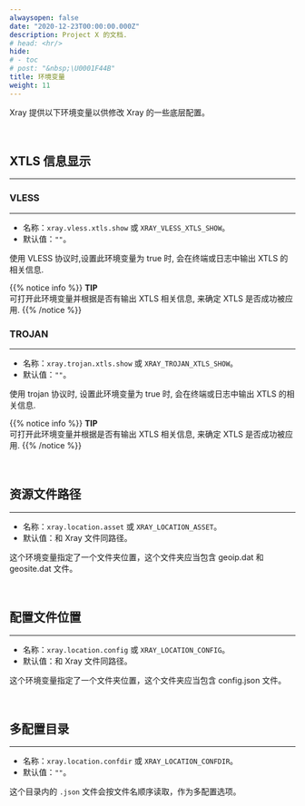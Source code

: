 ```yaml
---
alwaysopen: false
date: "2020-12-23T00:00:00.000Z"
description: Project X 的文档.
# head: <hr/>
hide:
# - toc
# post: "&nbsp;\U0001F44B"
title: 环境变量
weight: 11
---
```


Xray 提供以下环境变量以供修改 Xray 的一些底层配置。

<br />

## XTLS 信息显示

---

### VLESS

---

- 名称：`xray.vless.xtls.show` 或 `XRAY_VLESS_XTLS_SHOW`。
- 默认值：`""`。

使用 VLESS 协议时,设置此环境变量为 true 时, 会在终端或日志中输出 XTLS 的相关信息.

{{% notice info %}}
**TIP**\
可打开此环境变量并根据是否有输出 XTLS 相关信息, 来确定 XTLS 是否成功被应用.
{{% /notice %}}

### TROJAN

---

- 名称：`xray.trojan.xtls.show` 或 `XRAY_TROJAN_XTLS_SHOW`。
- 默认值：`""`。

使用 trojan 协议时, 设置此环境变量为 true 时, 会在终端或日志中输出 XTLS 的相关信息.

{{% notice info %}}
**TIP**\
可打开此环境变量并根据是否有输出 XTLS 相关信息, 来确定 XTLS 是否成功被应用.
{{% /notice %}}

<br />

## 资源文件路径

---

- 名称：`xray.location.asset` 或 `XRAY_LOCATION_ASSET`。
- 默认值：和 Xray 文件同路径。

这个环境变量指定了一个文件夹位置，这个文件夹应当包含 geoip.dat 和 geosite.dat 文件。

<br />

## 配置文件位置

---

- 名称：`xray.location.config` 或 `XRAY_LOCATION_CONFIG`。
- 默认值：和 Xray 文件同路径。

这个环境变量指定了一个文件夹位置，这个文件夹应当包含 config.json 文件。

<br />

## 多配置目录

---

- 名称：`xray.location.confdir` 或 `XRAY_LOCATION_CONFDIR`。
- 默认值：`""`。

这个目录内的 `.json` 文件会按文件名顺序读取，作为多配置选项。

<br />
